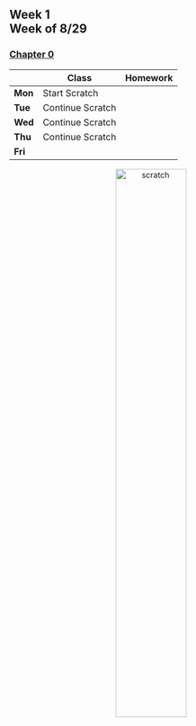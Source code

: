 <meta http-equiv="refresh" content="300"/>

## Week 1<br>Week of 8/29  

### [Chapter 0](/apcsp/curriculum/0)
  
  |       | Class | Homework |
  | ----- | ----- | -------- |
  |**Mon**|Start Scratch | |
  |**Tue**|Continue Scratch | |
  |**Wed**|Continue Scratch | |
  |**Thu**|Continue Scratch | |
  |**Fri**| | |

   

<div style="text-align:center">
<img src="https://www.logolynx.com/images/logolynx/0b/0bdbd10ab2fa7096299f7c78e1ac55f5.png" alt="scratch" width="50%">
</div>
